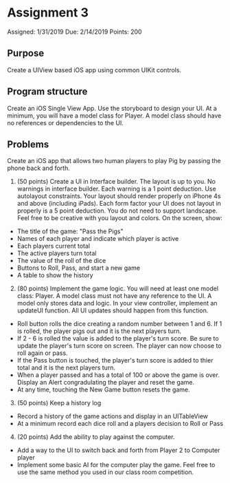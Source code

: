 # Assignment 3

Assigned: 1/31/2019
Due: 2/14/2019
Points: 200

## Purpose
Create a UIView based iOS app using common UIKit controls.

## Program structure
Create an iOS Single View App.  Use the storyboard to design your UI.  At a minimum, you will have a model class for Player.  A model class should have no references or dependencies to the UI.

## Problems
Create an iOS app that allows two human players to play Pig by passing the phone back and forth.

1. (50 points) Create a UI in Interface builder.  The layout is up to you.  No warnings in interface builder.  Each warning is a 1 point deduction.  Use autolayout constraints.  Your layout should render properly on iPhone 4s and above (including iPads).  Each form factor your UI does not layout in properly is a 5 point deduction.  You do not need to support landscape.  Feel free to be creative with you layout and colors.
On the screen, show:
  * The title of the game: "Pass the Pigs"
  * Names of each player and indicate which player is active
  * Each players current total
  * The active players turn total
  * The value of the roll of the dice
  * Buttons to Roll, Pass, and start a new game
  * A table to show the history
  

2. (80 points) Implement the game logic.  You will need at least one model class: Player.  A model class must not have any reference to the UI.  A model only stores data and logic.  In your view controller, implement an updateUI function.  All UI updates should happen from this function.
  * Roll button rolls the dice creating a random number between 1 and 6.  If 1 is rolled, the player pigs out and it is the next players turn.
  * If 2 - 6 is rolled the value is added to the player's turn score.  Be sure to update the player's turn score on screen.  The player can now choose to roll again or pass.
  * If the Pass button is touched, the player's turn score is added to thier total and it is the next players turn.
  * When a player passed and has a total of 100 or above the game is over.  Display an Alert congradulating the player and reset the game. 
  * At any time, touching the New Game button resets the game.


3. (50 points) Keep a history log
 * Record a history of the game actions and display in an UITableView
 * At a minimum record each dice roll and a players decision to Roll or Pass


 4. (20 points) Add the ability to play against the computer.
 * Add a way to the UI to switch back and forth from Player 2 to Computer player
 * Implement some basic AI for the computer play the game.  Feel free to use the same method you used in our class room competition. 

